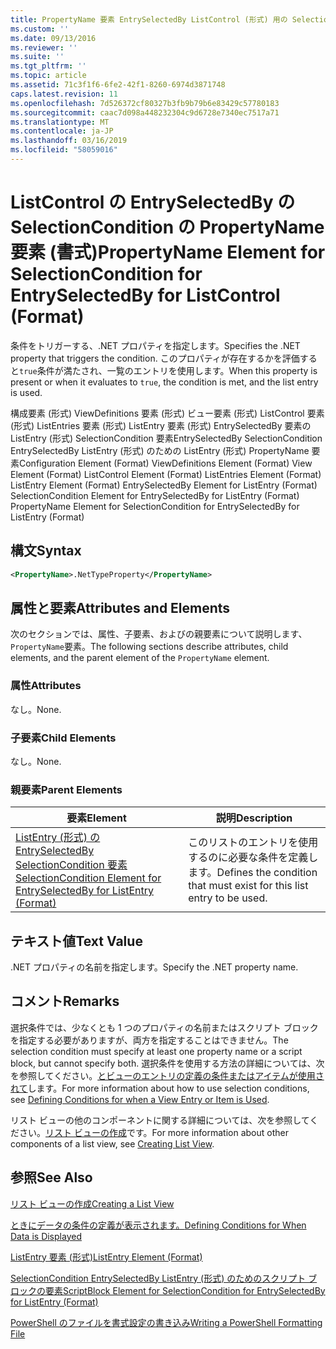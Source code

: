 ```yaml
---
title: PropertyName 要素 EntrySelectedBy ListControl (形式) 用の SelectionCondition |Microsoft Docs
ms.custom: ''
ms.date: 09/13/2016
ms.reviewer: ''
ms.suite: ''
ms.tgt_pltfrm: ''
ms.topic: article
ms.assetid: 71c3f1f6-6fe2-42f1-8260-6974d3871748
caps.latest.revision: 11
ms.openlocfilehash: 7d526372cf80327b3fb9b79b6e83429c57780183
ms.sourcegitcommit: caac7d098a448232304c9d6728e7340ec7517a71
ms.translationtype: MT
ms.contentlocale: ja-JP
ms.lasthandoff: 03/16/2019
ms.locfileid: "58059016"
---
```

# <a name="propertyname-element-for-selectioncondition-for-entryselectedby-for-listcontrol-format"></a><span data-ttu-id="dce48-102">ListControl の EntrySelectedBy の SelectionCondition の PropertyName 要素 (書式)</span><span class="sxs-lookup"><span data-stu-id="dce48-102">PropertyName Element for SelectionCondition for EntrySelectedBy for ListControl (Format)</span></span>

<span data-ttu-id="dce48-103">条件をトリガーする、.NET プロパティを指定します。</span><span class="sxs-lookup"><span data-stu-id="dce48-103">Specifies the .NET property that triggers the condition.</span></span> <span data-ttu-id="dce48-104">このプロパティが存在するかを評価すると`true`条件が満たされ、一覧のエントリを使用します。</span><span class="sxs-lookup"><span data-stu-id="dce48-104">When this property is present or when it evaluates to `true`, the condition is met, and the list entry is used.</span></span>

<span data-ttu-id="dce48-105">構成要素 (形式) ViewDefinitions 要素 (形式) ビュー要素 (形式) ListControl 要素 (形式) ListEntries 要素 (形式) ListEntry 要素 (形式) EntrySelectedBy 要素の ListEntry (形式) SelectionCondition 要素EntrySelectedBy SelectionCondition EntrySelectedBy ListEntry (形式) のための ListEntry (形式) PropertyName 要素</span><span class="sxs-lookup"><span data-stu-id="dce48-105">Configuration Element (Format) ViewDefinitions Element (Format) View Element (Format) ListControl Element (Format) ListEntries Element (Format) ListEntry Element (Format) EntrySelectedBy Element for ListEntry (Format) SelectionCondition Element for EntrySelectedBy for ListEntry (Format) PropertyName Element for SelectionCondition for EntrySelectedBy for ListEntry (Format)</span></span>

## <a name="syntax"></a><span data-ttu-id="dce48-106">構文</span><span class="sxs-lookup"><span data-stu-id="dce48-106">Syntax</span></span>

```xml
<PropertyName>.NetTypeProperty</PropertyName>
```

## <a name="attributes-and-elements"></a><span data-ttu-id="dce48-107">属性と要素</span><span class="sxs-lookup"><span data-stu-id="dce48-107">Attributes and Elements</span></span>

<span data-ttu-id="dce48-108">次のセクションでは、属性、子要素、およびの親要素について説明します、`PropertyName`要素。</span><span class="sxs-lookup"><span data-stu-id="dce48-108">The following sections describe attributes, child elements, and the parent element of the `PropertyName` element.</span></span>

### <a name="attributes"></a><span data-ttu-id="dce48-109">属性</span><span class="sxs-lookup"><span data-stu-id="dce48-109">Attributes</span></span>

<span data-ttu-id="dce48-110">なし。</span><span class="sxs-lookup"><span data-stu-id="dce48-110">None.</span></span>

### <a name="child-elements"></a><span data-ttu-id="dce48-111">子要素</span><span class="sxs-lookup"><span data-stu-id="dce48-111">Child Elements</span></span>

<span data-ttu-id="dce48-112">なし。</span><span class="sxs-lookup"><span data-stu-id="dce48-112">None.</span></span>

### <a name="parent-elements"></a><span data-ttu-id="dce48-113">親要素</span><span class="sxs-lookup"><span data-stu-id="dce48-113">Parent Elements</span></span>

|<span data-ttu-id="dce48-114">要素</span><span class="sxs-lookup"><span data-stu-id="dce48-114">Element</span></span>|<span data-ttu-id="dce48-115">説明</span><span class="sxs-lookup"><span data-stu-id="dce48-115">Description</span></span>|
|-------------|-----------------|
|[<span data-ttu-id="dce48-116">ListEntry (形式) の EntrySelectedBy SelectionCondition 要素</span><span class="sxs-lookup"><span data-stu-id="dce48-116">SelectionCondition Element for EntrySelectedBy for ListEntry (Format)</span></span>](./selectioncondition-element-for-entryselectedby-for-listcontrol-format.md)|<span data-ttu-id="dce48-117">このリストのエントリを使用するのに必要な条件を定義します。</span><span class="sxs-lookup"><span data-stu-id="dce48-117">Defines the condition that must exist for this list entry to be used.</span></span>|

## <a name="text-value"></a><span data-ttu-id="dce48-118">テキスト値</span><span class="sxs-lookup"><span data-stu-id="dce48-118">Text Value</span></span>

<span data-ttu-id="dce48-119">.NET プロパティの名前を指定します。</span><span class="sxs-lookup"><span data-stu-id="dce48-119">Specify the .NET property name.</span></span>

## <a name="remarks"></a><span data-ttu-id="dce48-120">コメント</span><span class="sxs-lookup"><span data-stu-id="dce48-120">Remarks</span></span>

<span data-ttu-id="dce48-121">選択条件では、少なくとも 1 つのプロパティの名前またはスクリプト ブロックを指定する必要がありますが、両方を指定することはできません。</span><span class="sxs-lookup"><span data-stu-id="dce48-121">The selection condition must specify at least one property name or a script block, but cannot specify both.</span></span> <span data-ttu-id="dce48-122">選択条件を使用する方法の詳細については、次を参照してください。[とビューのエントリの定義の条件またはアイテムが使用されて](./defining-conditions-for-displaying-data.md)します。</span><span class="sxs-lookup"><span data-stu-id="dce48-122">For more information about how to use selection conditions, see [Defining Conditions for when a View Entry or Item is Used](./defining-conditions-for-displaying-data.md).</span></span>

<span data-ttu-id="dce48-123">リスト ビューの他のコンポーネントに関する詳細については、次を参照してください。[リスト ビューの作成](./creating-a-list-view.md)です。</span><span class="sxs-lookup"><span data-stu-id="dce48-123">For more information about other components of a list view, see [Creating List View](./creating-a-list-view.md).</span></span>

## <a name="see-also"></a><span data-ttu-id="dce48-124">参照</span><span class="sxs-lookup"><span data-stu-id="dce48-124">See Also</span></span>

[<span data-ttu-id="dce48-125">リスト ビューの作成</span><span class="sxs-lookup"><span data-stu-id="dce48-125">Creating a List View</span></span>](./creating-a-list-view.md)

[<span data-ttu-id="dce48-126">ときにデータの条件の定義が表示されます。</span><span class="sxs-lookup"><span data-stu-id="dce48-126">Defining Conditions for When Data is Displayed</span></span>](./defining-conditions-for-displaying-data.md)

[<span data-ttu-id="dce48-127">ListEntry 要素 (形式)</span><span class="sxs-lookup"><span data-stu-id="dce48-127">ListEntry Element (Format)</span></span>](./listentry-element-for-listcontrol-format.md)

[<span data-ttu-id="dce48-128">SelectionCondition EntrySelectedBy ListEntry (形式) のためのスクリプト ブロックの要素</span><span class="sxs-lookup"><span data-stu-id="dce48-128">ScriptBlock Element for SelectionCondition for EntrySelectedBy for ListEntry (Format)</span></span>](./scriptblock-element-for-selectioncondition-for-entryselectedby-for-listcontrol-format.md)

[<span data-ttu-id="dce48-129">PowerShell のファイルを書式設定の書き込み</span><span class="sxs-lookup"><span data-stu-id="dce48-129">Writing a PowerShell Formatting File</span></span>](./writing-a-powershell-formatting-file.md)
